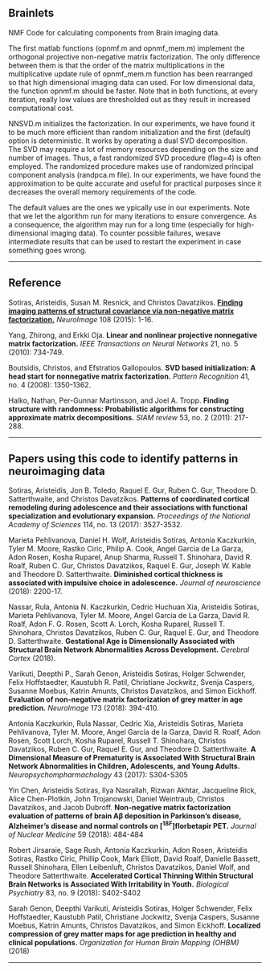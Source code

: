 ## Brainlets

NMF Code for calculating components from Brain imaging data.

The first matlab functions (opnmf.m and opnmf_mem.m) implement the orthogonal projective non-negative matrix factorization. The only difference between them is that the order of the matrix multiplications in the multiplicative update rule of opnmf_mem.m function has been rearranged so that high dimensional imaging data can used. For low dimensional data, the function opnmf.m should be faster. Note that in both functions, at every iteration, really low values are thresholded out as they result in increased computational cost.

NNSVD.m initializes the factorization. In our experiments, we have found it to be much more efficient than random initialization and the first (default) option is deterministic. It works by operating a dual SVD decomposition. The SVD may require a lot of memory resources depending on the size and number of images. Thus, a fast randomized SVD procedure (flag=4) is often employed. The randomized procedure makes use of randomized principal component analysis (randpca.m file).  In our experiments, we have found the approximation to be quite accurate and useful for practical purposes since it decreases the overall memory requirements of the code.

The default values are the ones we ypically use in our experiments. Note that we let the algorithm run for many iterations to ensure convergence. As a consequence, the algorithm may run for a long time (especially for high-dimensional imaging data). To counter possible failures, wesave intermediate results that can be used to restart the experiment in case something goes wrong.

----

## Reference

Sotiras, Aristeidis, Susan M. Resnick, and Christos Davatzikos. **[Finding imaging patterns of structural covariance via non-negative matrix factorization.](https://www.ncbi.nlm.nih.gov/pmc/articles/PMC4357179/)** *NeuroImage* 108 (2015): 1-16.

Yang, Zhirong, and Erkki Oja. **Linear and nonlinear projective nonnegative matrix factorization.** *IEEE Transactions on Neural Networks* 21, no. 5 (2010): 734-749.

Boutsidis, Christos, and Efstratios Gallopoulos. **SVD based initialization: A head start for nonnegative matrix factorization.** *Pattern Recognition* 41, no. 4 (2008): 1350-1362.

Halko, Nathan, Per-Gunnar Martinsson, and Joel A. Tropp. **Finding structure with randomness: Probabilistic algorithms for constructing approximate matrix decompositions.** *SIAM review* 53, no. 2 (2011): 217-288.

----

## Papers using this code to identify patterns in neuroimaging data

Sotiras, Aristeidis, Jon B. Toledo, Raquel E. Gur, Ruben C. Gur, Theodore D. Satterthwaite, and Christos Davatzikos. **Patterns of coordinated cortical remodeling during adolescence and their associations with functional specialization and evolutionary expansion.** *Proceedings of the National Academy of Sciences* 114, no. 13 (2017): 3527-3532.

Marieta Pehlivanova, Daniel H. Wolf, Aristeidis Sotiras, Antonia Kaczkurkin, Tyler M. Moore, Rastko Ciric, Philip A. Cook, Angel Garcia de La Garza, Adon Rosen, Kosha Ruparel, Anup Sharma, Russell T. Shinohara, David R. Roalf, Ruben C. Gur, Christos Davatzikos, Raquel E. Gur, Joseph W. Kable and Theodore D. Satterthwaite. **Diminished cortical thickness is associated with impulsive choice in adolescence.** *Journal of neuroscience* (2018): 2200-17.

Nassar, Rula, Antonia N. Kaczkurkin, Cedric Huchuan Xia, Aristeidis Sotiras, Marieta Pehlivanova, Tyler M. Moore, Angel Garcia de La Garza, David R. Roalf, Adon F. G. Rosen, Scott A. Lorch, Kosha Ruparel, Russell T. Shinohara, Christos Davatzikos, Ruben C. Gur, Raquel E. Gur, and Theodore D. Satterthwaite. **Gestational Age is Dimensionally Associated with Structural Brain Network Abnormalities Across Development.** *Cerebral Cortex* (2018).

Varikuti, Deepthi P., Sarah Genon, Aristeidis Sotiras, Holger Schwender, Felix Hoffstaedter, Kaustubh R. Patil, Christiane Jockwitz, Svenja Caspers, Susanne Moebus, Katrin Amunts, Christos Davatzikos, and Simon Eickhoff. **Evaluation of non-negative matrix factorization of grey matter in age prediction.** *NeuroImage* 173 (2018): 394-410.

Antonia Kaczkurkin, Rula Nassar, Cedric Xia, Aristeidis Sotiras, Marieta Pehlivanova, Tyler M. Moore, Angel Garcia de la Garza, David R. Roalf, Adon Rosen, Scott Lorch, Kosha Ruparel, Russell T. Shinohara, Christos Davatzikos, Ruben C. Gur, Raquel E. Gur, and Theodore D. Satterthwaite. **A Dimensional Measure of Prematurity is Associated With Structural Brain Network Abnormalities in Children, Adolescents, and Young Adults.** *Neuropsychompharmachology* 43 (2017): S304-S305

Yin Chen, Aristeidis Sotiras, Ilya Nasrallah, Rizwan Akhtar, Jacqueline Rick, Alice Chen-Plotkin, John Trojanowski, Daniel Weintraub, Christos Davatzikos, and Jacob Dubroff. **Non-negative matrix factorization evaluation of patterns of brain Aβ deposition in Parkinson’s disease, Alzheimer’s disease and normal controls on \[<sup>18F</sup>\]florbetapir PET.** *Journal of Nuclear Medicine* 59 (2018): 484-484

Robert Jirsaraie, Sage Rush, Antonia Kaczkurkin, Adon Rosen, Aristeidis Sotiras, Rastko Ciric, Phillip Cook, Mark Elliott, David Roalf, Danielle Bassett, Russell Shinohara, Ellen Leibenluft, Christos Davatzikos, Daniel Wolf, and Theodore Satterthwaite. **Accelerated Cortical Thinning Within Structural Brain Networks is Associated With Irritability in Youth.** *Biological Psychiatry* 83, no. 9 (2018): S402-S402

Sarah Genon, Deepthi Varikuti, Aristeidis Sotiras, Holger Schwender, Felix Hoffstaedter, Kaustubh Patil, Christiane Jockwitz, Svenja Caspers, Susanne Moebus, Katrin Amunts, Christos Davatzikos, and Simon Eickhoff. **Localized compression of grey matter maps for age prediction in healthy and clinical populations.** *Organization for Human Brain Mapping (OHBM)* (2018) 

----
